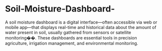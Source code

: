 # Soil-Moisture-Dashboard-
A soil moisture dashboard is a digital interface—often accessible via web or mobile app—that displays real-time and historical data about the amount of water present in soil, usually gathered from sensors or satellite monitoring��. These dashboards are essential tools in precision agriculture, irrigation management, and environmental monitoring.
